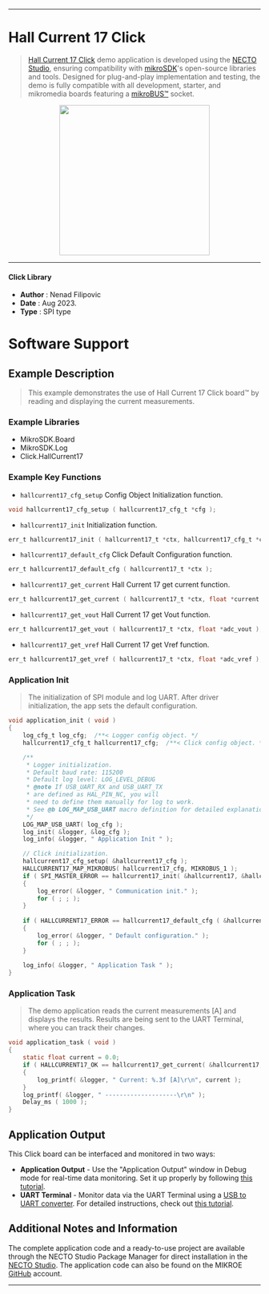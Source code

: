 
---
# Hall Current 17 Click

> [Hall Current 17 Click](https://www.mikroe.com/?pid_product=MIKROE-5845) demo application is developed using
the [NECTO Studio](https://www.mikroe.com/necto), ensuring compatibility with [mikroSDK](https://www.mikroe.com/mikrosdk)'s
open-source libraries and tools. Designed for plug-and-play implementation and testing, the demo is fully compatible with
all development, starter, and mikromedia boards featuring a [mikroBUS&trade;](https://www.mikroe.com/mikrobus) socket.

<p align="center">
  <img src="https://www.mikroe.com/?pid_product=MIKROE-5845&image=1" height=300px>
</p>

---

#### Click Library

- **Author**        : Nenad Filipovic
- **Date**          : Aug 2023.
- **Type**          : SPI type

# Software Support

## Example Description

> This example demonstrates the use of Hall Current 17 Click board&trade; 
> by reading and displaying the current measurements.

### Example Libraries

- MikroSDK.Board
- MikroSDK.Log
- Click.HallCurrent17

### Example Key Functions

- `hallcurrent17_cfg_setup` Config Object Initialization function.
```c
void hallcurrent17_cfg_setup ( hallcurrent17_cfg_t *cfg );
```

- `hallcurrent17_init` Initialization function.
```c
err_t hallcurrent17_init ( hallcurrent17_t *ctx, hallcurrent17_cfg_t *cfg );
```

- `hallcurrent17_default_cfg` Click Default Configuration function.
```c
err_t hallcurrent17_default_cfg ( hallcurrent17_t *ctx );
```

- `hallcurrent17_get_current` Hall Current 17 get current function.
```c
err_t hallcurrent17_get_current ( hallcurrent17_t *ctx, float *current );
```

- `hallcurrent17_get_vout` Hall Current 17 get Vout function.
```c
err_t hallcurrent17_get_vout ( hallcurrent17_t *ctx, float *adc_vout );
```

- `hallcurrent17_get_vref` Hall Current 17 get Vref function.
```c
err_t hallcurrent17_get_vref ( hallcurrent17_t *ctx, float *adc_vref );
```

### Application Init

> The initialization of SPI module and log UART.
> After driver initialization, the app sets the default configuration.

```c
void application_init ( void )
{
    log_cfg_t log_cfg;  /**< Logger config object. */
    hallcurrent17_cfg_t hallcurrent17_cfg;  /**< Click config object. */

    /** 
     * Logger initialization.
     * Default baud rate: 115200
     * Default log level: LOG_LEVEL_DEBUG
     * @note If USB_UART_RX and USB_UART_TX 
     * are defined as HAL_PIN_NC, you will 
     * need to define them manually for log to work. 
     * See @b LOG_MAP_USB_UART macro definition for detailed explanation.
     */
    LOG_MAP_USB_UART( log_cfg );
    log_init( &logger, &log_cfg );
    log_info( &logger, " Application Init " );

    // Click initialization.
    hallcurrent17_cfg_setup( &hallcurrent17_cfg );
    HALLCURRENT17_MAP_MIKROBUS( hallcurrent17_cfg, MIKROBUS_1 );
    if ( SPI_MASTER_ERROR == hallcurrent17_init( &hallcurrent17, &hallcurrent17_cfg ) )
    {
        log_error( &logger, " Communication init." );
        for ( ; ; );
    }
    
    if ( HALLCURRENT17_ERROR == hallcurrent17_default_cfg ( &hallcurrent17 ) )
    {
        log_error( &logger, " Default configuration." );
        for ( ; ; );
    }
    
    log_info( &logger, " Application Task " );
}
```

### Application Task

> The demo application reads the current measurements [A] and displays the results.
> Results are being sent to the UART Terminal, where you can track their changes.

```c
void application_task ( void )
{
    static float current = 0.0;
    if ( HALLCURRENT17_OK == hallcurrent17_get_current( &hallcurrent17, &current ) )
    {
        log_printf( &logger, " Current: %.3f [A]\r\n", current );
    }
    log_printf( &logger, " --------------------\r\n" );
    Delay_ms ( 1000 );
}
```

## Application Output

This Click board can be interfaced and monitored in two ways:
- **Application Output** - Use the "Application Output" window in Debug mode for real-time data monitoring.
Set it up properly by following [this tutorial](https://www.youtube.com/watch?v=ta5yyk1Woy4).
- **UART Terminal** - Monitor data via the UART Terminal using
a [USB to UART converter](https://www.mikroe.com/click/interface/usb?interface*=uart,uart). For detailed instructions,
check out [this tutorial](https://help.mikroe.com/necto/v2/Getting%20Started/Tools/UARTTerminalTool).

## Additional Notes and Information

The complete application code and a ready-to-use project are available through the NECTO Studio Package Manager for 
direct installation in the [NECTO Studio](https://www.mikroe.com/necto). The application code can also be found on
the MIKROE [GitHub](https://github.com/MikroElektronika/mikrosdk_click_v2) account.

---
